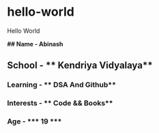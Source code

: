 # hello-world
Hello World

**## Name - Abinash**
## School - ** Kendriya Vidyalaya**
### Learning - ** DSA And Github**
### Interests - ** Code && Books**
### Age - *** 19 ***
